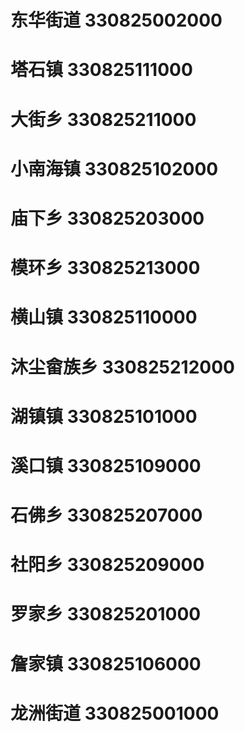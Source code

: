 # 东华街道 330825002000
# 塔石镇 330825111000
# 大街乡 330825211000
# 小南海镇 330825102000
# 庙下乡 330825203000
# 模环乡 330825213000
# 横山镇 330825110000
# 沐尘畲族乡 330825212000
# 湖镇镇 330825101000
# 溪口镇 330825109000
# 石佛乡 330825207000
# 社阳乡 330825209000
# 罗家乡 330825201000
# 詹家镇 330825106000
# 龙洲街道 330825001000

